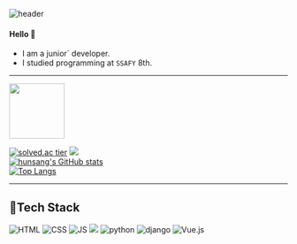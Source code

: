 ![header](https://capsule-render.vercel.app/api?type=rounded&color=gradient&height=100&section=header&text=^hunsang^&fontSize=70&animation=scaleIn)

#### Hello 👋 

- I am a junior` developer.
- I studied programming at `SSAFY` 8th.


***
<td align="center"><a href="https://github.com/hunsang-you"><img src="https://github.com/hunsang-you.png" width="100px;" alt=""/></a></td>

[![solved.ac tier](http://mazassumnida.wtf/api/generate_badge?boj=12dbtkd)](https://solved.ac/12dbtkd)
 <img src="http://mazandi.herokuapp.com/api?handle=gjstkd123&theme=warm"/><br>
 [![hunsang's GitHub stats](https://github-readme-stats.vercel.app/api?username=hunsang-you)](https://github.com/hunsang-you/github-readme-stats)<br>
[![Top Langs](https://github-readme-stats.vercel.app/api/top-langs/?username=dostiny&layout=compact)](https://github.com/hunsang-you/github-readme-stats)<br>


      
***
## 🍊Tech Stack
 ![HTML](https://img.shields.io/badge/HTML-E34F26?style=flat-square&logo=HTML5&logoColor=white) 
 ![CSS](https://img.shields.io/badge/CSS-1572B6?style=flat-square&logo=CSS3&logoColor=white) 
 ![JS](https://img.shields.io/badge/JavaScript-F7DF1E?style=flat-square&logo=JavaScript&logoColor=white)
 <img src="https://img.shields.io/badge/typescript-A29B23?style=for-the-badge&logo=typescript&logoColor=white">
 ![python](https://img.shields.io/badge/Python-3776AB?style=flat-square&logo=python&logoColor=white)
 ![django](https://img.shields.io/badge/django-092E20?style=flat-square&logo=django&logoColor=white)
 ![Vue.js](https://img.shields.io/badge/Vue.js-4FC08D?style=flat-square&logo=Vue.js&logoColor=white)
